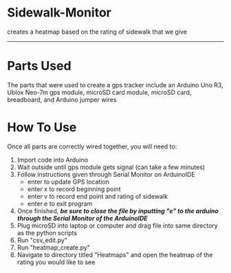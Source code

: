 # Sidewalk-Monitor #
creates a heatmap based on the rating of sidewalk that we give
<hr>

# Parts Used
The parts that were used to create a gps tracker include an Arduino Uno R3, Ublox Neo-7m gps module, microSD card module, microSD card, breadboard, and Arduino jumper wires

# How To Use
Once all parts are correctly wired together, you will need to: 
1. Import code into Arduino
2. Wait outside until gps module gets signal (can take a few minutes)
3. Follow  instructions given through Serial Monitor on ArduinoIDE
    - enter to update GPS location
    - enter x to record beginning point
    - enter v to record end point and rating of sidewalk
    - enter e to exit program
4. Once finished, **_be sure to close the file by inputting "e" to the arduino through the Serial Monitor of the ArduinoIDE_**
5. Plug microSD into laptop or computer and drag file into same directory as the python scripts
6. Run "csv_edit.py"
7. Run "heatmap_create.py"
8. Navigate to directory titled "Heatmaps" and open the heatmap of the rating you would like to see